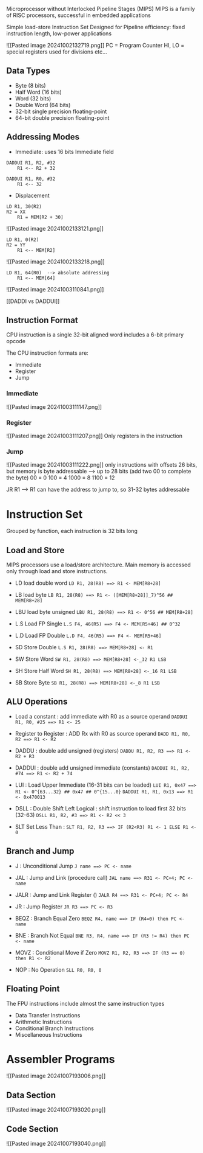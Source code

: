 Microprocessor without Interlocked Pipeline Stages (MIPS)
MIPS is a family of RISC processors, successful in embedded applications

Simple load-store Instruction Set
Designed for Pipeline efficiency: fixed instruction length, low-power applications

![[Pasted image 20241002132719.png]]
PC = Program Counter
HI, LO = special registers used for divisions etc...


## Data Types

- Byte (8 bits)
- Half Word (16 bits)
- Word (32 bits)
- Double Word (64 bits)
- 32-bit single precision floating-point
- 64-bit double precision floating-point

## Addressing Modes

- Immediate: uses 16 bits Immediate field

```
DADDUI R1, R2, #32
	R1 <-- R2 + 32

DADDUI R1, R0, #32
	R1 <-- 32
``` 

- Displacement

```
LD R1, 30(R2)
R2 = XX
	R1 = MEM[R2 + 30]
```
![[Pasted image 20241002133121.png]]

```
LD R1, 0(R2)
R2 = YY
	R1 <-- MEM[R2]
```
![[Pasted image 20241002133218.png]]

```
LD R1, 64(R0)  --> absolute addressing
	R1 <-- MEM[64]
```
![[Pasted image 20241003110841.png]]

[[DADDI vs DADDUI]]
## Instruction Format
CPU instruction is a single 32-bit aligned word
	includes a 6-bit primary opcode

The CPU instruction formats are:
- Immediate
- Register
- Jump

### Immediate
![[Pasted image 20241003111147.png]]
### Register
![[Pasted image 20241003111207.png]]
Only registers in the instruction
### Jump
![[Pasted image 20241003111222.png]]
only instructions with offsets
26 bits, but memory is byte addressable --> up to 28 bits (add two 00 to complete the byte)
00 = 0     100 = 4    1000 = 8     1100 = 12

JR R1 --> R1 can have the address to jump to, so 31-32 bytes addressable
# Instruction Set
Grouped by function, each instruction is 32 bits long
## Load and Store
MIPS processors use a load/store architecture.
Main memory is accessed only through load and store instructions.

- LD load double word
	`LD R1, 28(R8) ==> R1 <- MEM[R8+28]`
- LB load byte
	`LB R1, 28(R8) ==> R1 <- ([MEM[R8+28]]_7)^56 ## MEM[R8+28]`
- LBU load byte unsigned
	`LBU R1, 28(R8) ==> R1 <- 0^56 ## MEM[R8+28]`

- L.S Load FP Single
	`L.S F4, 46(R5) ==> F4 <- MEM[R5+46] ## 0^32`
- L.D Load FP Double
	`L.D F4, 46(R5) ==> F4 <- MEM[R5+46]`

- SD Store Double
	`L.S R1, 28(R8) ==> MEM[R8+28] <- R1`
- SW Store Word
	`SW R1, 28(R8) ==> MEM[R8+28] <-_32 R1 LSB`
- SH  Store Half Word
	`SH R1, 28(R8) ==> MEM[R8+28] <-_16 R1 LSB`
- SB Store Byte
	`SB R1, 28(R8) ==> MEM[R8+28] <-_8 R1 LSB`
## ALU Operations

- Load a constant : add immediate with R0 as a source operand
	`DADDUI R1, R0, #25 ==> R1 <- 25`

- Register to Register : ADD Rx with R0 as source operand
	`DADD R1, R0, R2 ==> R1 <- R2`

- DADDU : double add unsigned (registers)
	`DADDU R1, R2, R3 ==> R1 <- R2 + R3`
- DADDUI : double add unsigned immediate (constants)
	`DADDUI R1, R2, #74 ==> R1 <- R2 + 74`
- LUI : Load Upper Immediate (16-31 bits can be loaded)
	`LUI R1, 0x47 ==> R1 <- 0^{63...32} ## 0x47 ## 0^{15...0}`
	`DADDUI R1, R1, 0x13 ==> R1 <- 0x470013`

- DSLL : Double Shift Left Logical : shift instruction to load first 32 bits (32-63)
	`DSLL R1, R2, #3 ==> R1 <- R2 << 3`
- SLT Set Less Than : 
	`SLT R1, R2, R3 ==> IF (R2<R3) R1 <- 1 ELSE R1 <- 0`

## Branch and Jump

- J : Unconditional Jump
	`J name ==> PC <- name`
- JAL : Jump and Link (procedure call)
	`JAL name ==> R31 <- PC+4; PC <- name`
- JALR : Jump and Link Register ()
	`JALR R4 ==> R31 <- PC+4; PC <- R4`

- JR : Jump Register
	`JR R3 ==> PC <- R3`
- BEQZ : Branch Equal Zero
	`BEQZ R4, name ==> IF (R4=0) then PC <- name`
- BNE : Branch Not Equal
	`BNE R3, R4, name ==> IF (R3 != R4) then PC <- name`

- MOVZ : Conditional Move if Zero
	`MOVZ R1, R2, R3 ==> IF (R3 == 0) then R1 <- R2`
- NOP : No Operation
	`SLL R0, R0, 0`
## Floating Point

The FPU instructions include almost the same instruction types
- Data Transfer Instructions
- Arithmetic Instructions
- Conditional Branch Instructions
- Miscellaneous Instructions

# Assembler Programs

![[Pasted image 20241007193006.png]]

## Data Section
![[Pasted image 20241007193020.png]]
## Code Section
![[Pasted image 20241007193040.png]]

